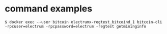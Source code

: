 
# command examples

```
$ docker exec --user bitcoin electrumx-regtest_bitcoind_1 bitcoin-cli -rpcuser=electrum -rpcpassword=electrum -regtest getmininginfo
```
